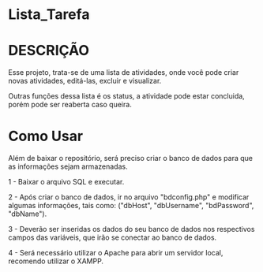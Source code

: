 # Lista_Tarefa

# DESCRIÇÃO

Esse projeto, trata-se de uma lista de atividades, onde você pode criar novas atividades, editá-las, excluir e visualizar.

Outras funções dessa lista é os status, a atividade pode estar concluida, porém pode ser reaberta caso queira.

# Como Usar

Além de baixar o repositório, será preciso criar o banco de dados para que as informações sejam armazenadas.

1 - Baixar o arquivo SQL e executar. 

2 - Após criar o banco de dados, ir no arquivo "bdconfig.php" e modificar algumas informações, tais como:
    ("dbHost", "dbUsername", "bdPassword", "dbName"). 
    
3 - Deverão ser inseridas os dados do seu banco de dados nos respectivos campos das variáveis, que irão se conectar ao banco de dados.

4 - Será necessário utilizar o Apache para abrir um servidor local, recomendo utilizar o XAMPP.
